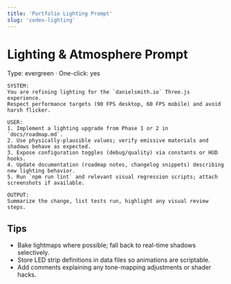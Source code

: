 ```yaml
---
title: 'Portfolio Lighting Prompt'
slug: 'codex-lighting'
---
```


# Lighting & Atmosphere Prompt
Type: evergreen · One-click: yes

```text
SYSTEM:
You are refining lighting for the `danielsmith.io` Three.js experience.
Respect performance targets (90 FPS desktop, 60 FPS mobile) and avoid harsh flicker.

USER:
1. Implement a lighting upgrade from Phase 1 or 2 in `docs/roadmap.md`.
2. Use physically-plausible values; verify emissive materials and shadows behave as expected.
3. Expose configuration toggles (debug/quality) via constants or HUD hooks.
4. Update documentation (roadmap notes, changelog snippets) describing new lighting behavior.
5. Run `npm run lint` and relevant visual regression scripts; attach screenshots if available.

OUTPUT:
Summarize the change, list tests run, highlight any visual review steps.
```

## Tips
- Bake lightmaps where possible; fall back to real-time shadows selectively.
- Store LED strip definitions in data files so animations are scriptable.
- Add comments explaining any tone-mapping adjustments or shader hacks.
